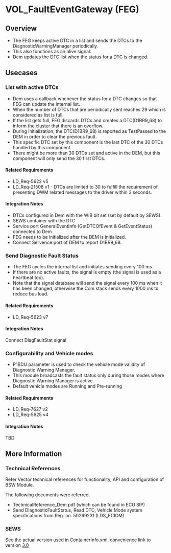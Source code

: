 # VOL_FaultEventGateway (FEG)

## Overview

* The FEG keeps active DTC in a list and sends the DTCs to the DiagnosticWarningManager periodically.
* This also functions as an alive signal.
* Dem updates the DTC list when the status for a DTC is changed.

## Usecases

### List with active DTCs

* Dem uses a callback whenever the status for a DTC changes so that FEG can update the internal list.
* When the number of DTCs that are periodically sent reaches 29 which is considered as list is full.
* If the list gets full, FEG discards DTCs and creates a DTC(D1BR9_68) to inform the cluster that there is an overflow.
* During initialization, the DTC(D1BR9_68) is reported as TestPassed to the DEM in order to clear the previous fault.
* This specific DTC set by this component is the last DTC of the 30 DTCs handled by this component.
* There might be more than 30 DTCs set and active in the DEM, but this component will only send the 30 first DTCs.

#### Related Requirements

* LD_Req-5622 v5
* LD_Req-21508 v1 - DTCs are limited to 30 to fulfill the requirement of presenting DWM related messages to the driver within 3 seconds.

#### Integration Notes

* DTCs configured in Dem with the WIB bit set (set by default by SEWS).
* SEWS container with the DTC
* Service port GeneralEventInfo (GetDTCOfEvent & GetEventStatus) connected to Dem
* FEG needs to be initialized after the DEM is initialized.
* Connect Serverice port of DEM to report D1BR9_68.

### Send Diagnostic Fault Status

* The FEG cycles the internal list and initiates sending every 100 ms.
* If there are no active faults, the signal is empty (the signal is used as a heartbeat too).
* Note that the signal database will send the signal every 100 ms when it has been changed, otherwise the Com stack sends every 1000 ms to reduce bus load.

#### Related Requirements

* LD_Req-5623 v7

#### Integration Notes

Connect DiagFaultStat signal

### Configurability and Vehicle modes

* P1BDU parameter is used to check the vehicle mode validity of Diagnostic Warning Manager.
* This module broadcasts the fault status only during those modes where Diagnostic Warning Manager is active.
* Default vehicle modes are Running and Pre-running

#### Related Requirements

* LD_Req-7627 v2
* LD_Req-5625 v4

#### Integration Notes

TBD

## More Information

### Technical References

Refer Vector technical references for functionality, API and configuration of BSW Module.

The following documents were referred.

* TechnicalReference_Dem.pdf (which can be found in ECU SIP)
* Send DiagnosticFaultStatus, Read DTC, Vehicle Mode system specifications from Reg. no. 50269231 (LDS_FCIOM)

### SEWS

See the actual version used in ContainerInfo.xml, convenience link to version [3.0](https://sews.volvo.net/Sews2/ViewData/ViewContainerData.aspx?ContainerId=14461)
